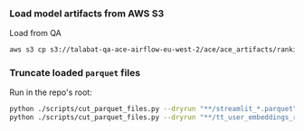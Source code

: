 ### Load model artifacts from AWS S3
Load from QA
```bash
aws s3 cp s3://talabat-qa-ace-airflow-eu-west-2/ace/ace_artifacts/ranking/twotower_v23 ./ --recursive
```

### Truncate loaded `parquet` files
Run in the repo's root:
```bash
python ./scripts/cut_parquet_files.py --dryrun "**/streamlit_*.parquet" ./tests/fixtures/s3/ace/ace_artifacts/ranking 5
python ./scripts/cut_parquet_files.py --dryrun "**/tt_user_embeddings_recall*.parquet" ./tests/fixtures/s3/ace/ace_artifacts/ranking 5
```
